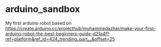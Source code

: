 # arduino_sandbox

My first arduino robot based on https://create.arduino.cc/projecthub/muhammedazhar/make-your-first-arduino-robot-the-best-beginners-guide-d21a4f?ref=platform&ref_id=424_trending_part__&offset=25
